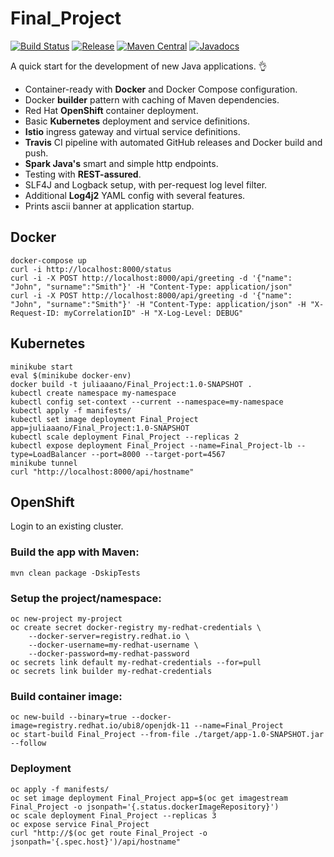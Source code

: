 # Final_Project
[![Build Status](https://travis-ci.org/juliaaano/Final_Project.svg)](https://travis-ci.org/juliaaano/Final_Project)
[![Release](https://img.shields.io/github/release/juliaaano/Final_Project.svg)](https://github.com/juliaaano/Final_Project/releases/latest)
[![Maven Central](https://img.shields.io/maven-central/v/com.mycompany/Final_Project.svg)](https://maven-badges.herokuapp.com/maven-central/com.mycompany/Final_Project)
[![Javadocs](http://www.javadoc.io/badge/com.mycompany/Final_Project.svg?color=blue)](http://www.javadoc.io/doc/com.mycompany/Final_Project)

A quick start for the development of new Java applications. :ok_hand:

* Container-ready with **Docker** and Docker Compose configuration.
* Docker **builder** pattern with caching of Maven dependencies.
* Red Hat **OpenShift** container deployment.
* Basic **Kubernetes** deployment and service definitions.
* **Istio** ingress gateway and virtual service definitions.
* **Travis** CI pipeline with automated GitHub releases and Docker build and push.
* **Spark Java's** smart and simple http endpoints.
* Testing with **REST-assured**.
* SLF4J and Logback setup, with per-request log level filter.
* Additional **Log4j2** YAML config with several features.
* Prints ascii banner at application startup.

## Docker
```
docker-compose up
curl -i http://localhost:8000/status
curl -i -X POST http://localhost:8000/api/greeting -d '{"name": "John", "surname":"Smith"}' -H "Content-Type: application/json"
curl -i -X POST http://localhost:8000/api/greeting -d '{"name": "John", "surname":"Smith"}' -H "Content-Type: application/json" -H "X-Request-ID: myCorrelationID" -H "X-Log-Level: DEBUG"
```

## Kubernetes
```
minikube start
eval $(minikube docker-env)
docker build -t juliaaano/Final_Project:1.0-SNAPSHOT .
kubectl create namespace my-namespace
kubectl config set-context --current --namespace=my-namespace
kubectl apply -f manifests/
kubectl set image deployment Final_Project app=juliaaano/Final_Project:1.0-SNAPSHOT
kubectl scale deployment Final_Project --replicas 2
kubectl expose deployment Final_Project --name=Final_Project-lb --type=LoadBalancer --port=8000 --target-port=4567
minikube tunnel
curl "http://localhost:8000/api/hostname"
```

## OpenShift

Login to an existing cluster.

### Build the app with Maven:
```
mvn clean package -DskipTests
```

### Setup the project/namespace:
```
oc new-project my-project
oc create secret docker-registry my-redhat-credentials \
    --docker-server=registry.redhat.io \
    --docker-username=my-redhat-username \
    --docker-password=my-redhat-password
oc secrets link default my-redhat-credentials --for=pull
oc secrets link builder my-redhat-credentials
```

### Build container image:
```
oc new-build --binary=true --docker-image=registry.redhat.io/ubi8/openjdk-11 --name=Final_Project
oc start-build Final_Project --from-file ./target/app-1.0-SNAPSHOT.jar --follow
```

### Deployment
```
oc apply -f manifests/
oc set image deployment Final_Project app=$(oc get imagestream Final_Project -o jsonpath='{.status.dockerImageRepository}')
oc scale deployment Final_Project --replicas 3
oc expose service Final_Project
curl "http://$(oc get route Final_Project -o jsonpath='{.spec.host}')/api/hostname"
```
